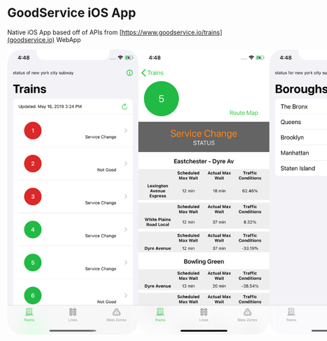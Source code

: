 #  GoodService iOS App

Native iOS App based off of APIs from [https://www.goodservice.io/trains](goodservice.io) WebApp

<div style="display: flex; justify-items: center;">
<img src=./images/good-service-iPhone-screen-train.png width=300><img src=./images/good-service-iPhone-screen-train-route.png width=300>
<img src=./images/good-service-iPhone-screen-lines.png width=300><img src=./images/good-service-iPhone-screen-slow-zones.png width=300>
</div>

